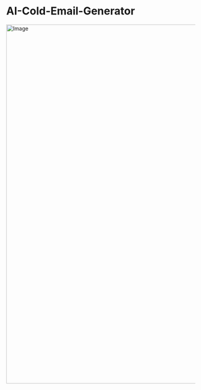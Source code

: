# AI-Cold-Email-Generator

<img width="1470" height="956" alt="Image" src="https://github.com/user-attachments/assets/07e5f269-618c-45a0-8252-c0e4b6d597f6" />

